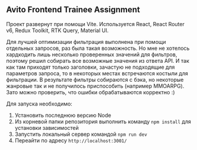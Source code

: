 ## Avito Frontend Trainee Assignment
Проект развернут при помощи Vite. Используется React, React Router v6, Redux Toolkit, RTK Query, Material UI. 

Для лучшей оптимизации фильтрация выполнена при помощи отдельных запросов, раз была такая возможность. Но мне не хотелось хардкодить лишь несколько проверенных значений для фильтров, поэтому решил собирать все возможные значения из ответа API. И так как там приходят только заголовки, зачастую не подходящие для параметров запроса, то в некоторых местах встречаются костыли для фильтрации. В результате фильтры собираются с бэка, но некоторые жанровые так и не получилось приспособить (например MMOARPG). Зато можно проверить, что ошибки обрабатываются корректно :) 

Для запуска необходимо:
1. Установить последнюю версию Node
2. Из корневой папки репозитория выполнить команду `npm install` для установки зависимостей
3. Запустить локальный сервер командой `npm run dev`
4. Переайти по адресу `http://localhost:3001/`
